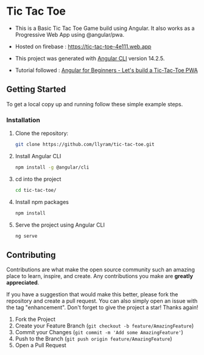 # Tic Tac Toe

- This is a Basic Tic Tac Toe Game build using Angular. It also works as a Progressive Web App using @angular/pwa.

- Hosted on firebase : https://tic-tac-toe-4e111.web.app

- This project was generated with [Angular CLI](https://github.com/angular/angular-cli) version 14.2.5.

- Tutorial followed : [Angular for Beginners - Let's build a Tic-Tac-Toe PWA](https://www.youtube.com/watch?v=G0bBLvWXBvc)

<!-- GETTING STARTED -->
## Getting Started

To get a local copy up and running follow these simple example steps.


### Installation

1. Clone the repository:
   ```sh
   git clone https://github.com/llyram/tic-tac-toe.git
   ```
2. Install Angular CLI
    ```sh
    npm install -g @angular/cli
    ```

3. cd into the project
    ```sh
    cd tic-tac-toe/
    ```

4. Install npm packages
    ```sh
    npm install
    ```

5. Serve the project using Angular CLI
    ```sh
    ng serve
    ```

<!-- Contributing -->
## Contributing

Contributions are what make the open source community such an amazing place to learn, inspire, and create. Any contributions you make are **greatly appreciated**.

If you have a suggestion that would make this better, please fork the repository and create a pull request. You can also simply open an issue with the tag "enhancement".
Don't forget to give the project a star! Thanks again!

1. Fork the Project
2. Create your Feature Branch (`git checkout -b feature/AmazingFeature`)
3. Commit your Changes (`git commit -m 'Add some AmazingFeature'`)
4. Push to the Branch (`git push origin feature/AmazingFeature`)
5. Open a Pull Request

